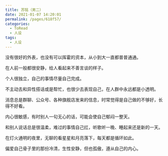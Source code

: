 ```yaml
---
title: 苏铭（男二）
date: 2021-01-07 14:20:01
permalink: /pages/618f57/
categories:
  - ToRead
  - 人设
tags:
  - 人设
---
```





没有很好的外表，也没有可以挥霍的资本，从小到大一直都普普通通。

在人前一般都很安静，给人看起来不善言谈的样子。

个人很独立，自己的事情尽量自己完成。

不主动去和异性搭话或是帮忙，也很少去表现自己，在人群中永远都是小透明。

消息总是群聊、公众号、各种旗舰店发来的信息，时常觉得是自己做的不够好，长得不好看。

内心很敏感，有时别人一句无心的话，可能会使自己郁闷一整天。

和别人说话总是很温柔，难过的事情自己扛，听歌听一晚、睡起来还是新的一天。

在灯火通明的夜里，无聊的看星星和月亮落下，每天都是循环如此。



偏爱自己骨子里的那份冷清，生性安静，但也孤傲，遵从自己的内心。





